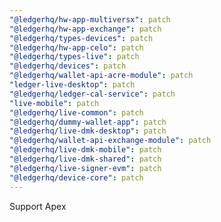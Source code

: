 ```yaml
---
"@ledgerhq/hw-app-multiversx": patch
"@ledgerhq/hw-app-exchange": patch
"@ledgerhq/types-devices": patch
"@ledgerhq/hw-app-celo": patch
"@ledgerhq/types-live": patch
"@ledgerhq/devices": patch
"@ledgerhq/wallet-api-acre-module": patch
"ledger-live-desktop": patch
"@ledgerhq/ledger-cal-service": patch
"live-mobile": patch
"@ledgerhq/live-common": patch
"@ledgerhq/dummy-wallet-app": patch
"@ledgerhq/live-dmk-desktop": patch
"@ledgerhq/wallet-api-exchange-module": patch
"@ledgerhq/live-dmk-mobile": patch
"@ledgerhq/live-dmk-shared": patch
"@ledgerhq/live-signer-evm": patch
"@ledgerhq/device-core": patch
---
```


Support Apex
